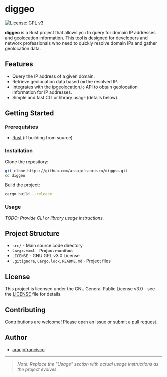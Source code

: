 # diggeo

[![License: GPL v3](https://img.shields.io/badge/License-GPLv3-blue.svg)](LICENSE)

**diggeo** is a Rust project that allows you to query for domain IP addresses and geolocation information. This tool is designed for developers and network professionals who need to quickly resolve domain IPs and gather geolocation data.

## Features

- Query the IP address of a given domain.
- Retrieve geolocation data based on the resolved IP.
- Integrates with the [ipgeolocation.io](https://ipgeolocation.io) API to obtain geolocation information for IP addresses.
- Simple and fast CLI or library usage (details below).

## Getting Started

### Prerequisites

- [Rust](https://www.rust-lang.org/tools/install) (if building from source)

### Installation

Clone the repository:

```bash
git clone https://github.com/araujofrancisco/diggeo.git
cd diggeo
```

Build the project:

```bash
cargo build --release
```

### Usage

_TODO: Provide CLI or library usage instructions._

## Project Structure

- `src/` - Main source code directory
- `Cargo.toml` - Project manifest
- `LICENSE` - GNU GPL v3.0 License
- `.gitignore`, `Cargo.lock`, `README.md` - Project files

## License

This project is licensed under the GNU General Public License v3.0 - see the [LICENSE](LICENSE) file for details.

## Contributing

Contributions are welcome! Please open an issue or submit a pull request.

## Author

- [araujofrancisco](https://github.com/araujofrancisco)

---

> _Note: Replace the "Usage" section with actual usage instructions as the project evolves._
